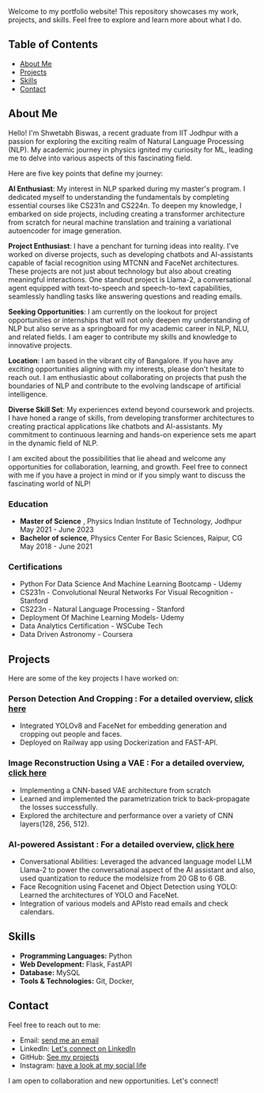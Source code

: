 Welcome to my portfolio website! This repository showcases my work, projects, and skills. Feel free to explore and learn more about what I do.

## Table of Contents
- [About Me](#about-me)
- [Projects](#projects)
- [Skills](#skills)
- [Contact](#contact)

## About Me
Hello! I'm Shwetabh Biswas, a recent graduate from IIT Jodhpur with a passion for exploring the exciting realm of Natural Language Processing (NLP). My academic journey in physics ignited my curiosity for ML, leading me to delve into various aspects of this fascinating field.

Here are five key points that define my journey:

**AI Enthusiast**: My interest in NLP sparked during my master's program. I dedicated myself to understanding the fundamentals by completing essential courses like CS231n and CS224n. To deepen my knowledge, I embarked on side projects, including creating a transformer architecture from scratch for neural machine translation and training a variational autoencoder for image generation.

**Project Enthusiast**: I have a penchant for turning ideas into reality. I've worked on diverse projects, such as developing chatbots and AI-assistants capable of facial recognition using MTCNN and FaceNet architectures. These projects are not just about technology but also about creating meaningful interactions. One standout project is Llama-2, a conversational agent equipped with text-to-speech and speech-to-text capabilities, seamlessly handling tasks like answering questions and reading emails.

**Seeking Opportunities**: I am currently on the lookout for project opportunities or internships that will not only deepen my understanding of NLP but also serve as a springboard for my academic career in NLP, NLU, and related fields. I am eager to contribute my skills and knowledge to innovative projects.

**Location**: I am based in the vibrant city of Bangalore. If you have any exciting opportunities aligning with my interests, please don't hesitate to reach out. I am enthusiastic about collaborating on projects that push the boundaries of NLP and contribute to the evolving landscape of artificial intelligence.

**Diverse Skill Set**: My experiences extend beyond coursework and projects. I have honed a range of skills, from developing transformer architectures to creating practical applications like chatbots and AI-assistants. My commitment to continuous learning and hands-on experience sets me apart in the dynamic field of NLP.

I am excited about the possibilities that lie ahead and welcome any opportunities for collaboration, learning, and growth. Feel free to connect with me if you have a project in mind or if you simply want to discuss the fascinating world of NLP!

### Education
-   **Master of Science** , Physics
    Indian Institute of Technology, Jodhpur
    May 2021 - June 2023
-   **Bachelor of science**, Physics
    Center For Basic Sciences, Raipur, CG
    May 2018 - June 2021

### Certifications
- Python For Data Science And Machine Learning Bootcamp - Udemy
- CS231n - Convolutional Neural Networks For Visual Recognition - Stanford
- CS223n - Natural Language Processing - Stanford
- Deployment Of Machine Learning Models- Udemy
- Data Analytics Certification - WSCube Tech
- Data Driven Astronomy - Coursera

## Projects
Here are some of the key projects I have worked on:

### Person Detection And Cropping : For a detailed overview, [click here](https://shwetabh-23.github.io/person-detection-website/) 
- Integrated YOLOv8 and FaceNet for embedding generation and cropping out people and faces.
- Deployed on Railway app using Dockerization and FAST-API.

### Image Reconstruction Using a VAE : For a detailed overview, [click here](https://shwetabh-23.github.io/VAE-website/) 
- Implementing a CNN-based VAE architecture from scratch
- Learned and implemented the parametrization trick to back-propagate the losses successfully.
- Explored the architecture and performance over a variety of CNN layers(128, 256, 512).

### AI-powered Assistant : For a detailed overview, [click here](https://shwetabh-23.github.io/AI-assistant-website/) 

- Conversational Abilities: Leveraged the advanced language model LLM Llama-2 to power the conversational aspect of the AI assistant and also, used quantization to reduce the modelsize from 20 GB to 6 GB.
- Face Recognition using Facenet and Object Detection using YOLO: Learned the architectures of YOLO and FaceNet.
- Integration of various models and APIsto read emails and check calendars.

## Skills
- **Programming Languages:** Python
- **Web Development:** Flask, FastAPI
- **Database:** MySQL
- **Tools & Technologies:** Git, Docker, 

## Contact
Feel free to reach out to me:

- Email: [send me an email](shwetabhbiswas2305@gmail.com)
- LinkedIn: [Let's connect on LinkedIn](https://www.linkedin.com/in/shwetabh-biswas/)
- GitHub: [See my projects](https://github.com/shwetabh-23)
- Instagram: [have a look at my social life](https://www.instagram.com/shwetabh.23/)

I am open to collaboration and new opportunities. Let's connect!
